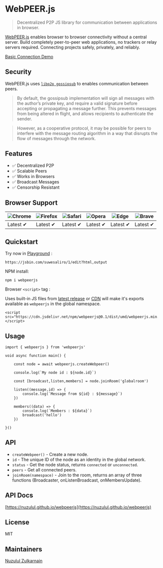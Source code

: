 # WebPEER.js
> Decentralized P2P JS library for communication between applications in browser.

[WebPEER.js](https://github.com/nuzulul/webpeerjs) enables browser to browser connectivity without a central server. Build completely peer-to-peer web applications, no trackers or relay servers required. Connecting projects safely, privately, and reliably.

[Basic Connection Demo](https://nuzulul.github.io/webpeerjs/demo/)

## Security

WebPEER.js uses [`libp2p gossipsub`](https://docs.libp2p.io/concepts/security/security-considerations/#publish--subscribe) to enables communication between peers. 
> By default, the gossipsub implementation will sign all messages with the author’s private key, and require a valid signature before accepting or propagating a message further. This prevents messages from being altered in flight, and allows recipients to authenticate the sender.

> However, as a cooperative protocol, it may be possible for peers to interfere with the message routing algorithm in a way that disrupts the flow of messages through the network.

## Features

* ✅ Decentralized P2P
* ✅ Scalable Peers
* ✅ Works in Browsers
* ✅ Broadcast Messages
* ✅ Censorship Resistant

## Browser Support
![Chrome](https://raw.github.com/alrra/browser-logos/master/src/chrome/chrome_48x48.png) | ![Firefox](https://raw.github.com/alrra/browser-logos/master/src/firefox/firefox_48x48.png) | ![Safari](https://raw.github.com/alrra/browser-logos/master/src/safari/safari_48x48.png) | ![Opera](https://raw.github.com/alrra/browser-logos/master/src/opera/opera_48x48.png) | ![Edge](https://raw.github.com/alrra/browser-logos/master/src/edge/edge_48x48.png) | ![Brave](https://raw.github.com/alrra/browser-logos/master/src/brave/brave_48x48.png) |
--- | --- | --- | --- | --- | --- |
Latest ✔ | Latest ✔ | Latest ✔ | Latest ✔ | Latest ✔ | Latest ✔ |

## Quickstart

Try now in [Playground](https://jsbin.com/suwesaliro/1/edit?html,output) :
```
https://jsbin.com/suwesaliro/1/edit?html,output
```

NPM install:

```
npm i webpeerjs
```

Browser `<script>` tag :

Uses built-in JS files from [latest release](https://github.com/nuzulul/webpeerjs/releases/latest) or [CDN](https://www.jsdelivr.com/package/npm/webpeerjs) will make it's exports available as `webpeerjs` in the global namespace.

```
<script src="https://cdn.jsdelivr.net/npm/webpeerjs@0.1/dist/umd/webpeerjs.min.js"></script>
```

## Usage

```
import { webpeerjs } from 'webpeerjs'

void async function main() {

	const node = await webpeerjs.createWebpeer()
	
	console.log(`My node id : ${node.id}`)
	
	const [broadcast,listen,members] = node.joinRoom('globalroom')
	
	listen((message,id) => {
		console.log(`Message from ${id} : ${message}`)
	})
	
	members((data) => {
		console.log(`Members : ${data}`)
		broadcast('hello')
	})
	
}()
```

## API

- `createWebpeer()` - Create a new node.
- `id` - The unique ID of the node as an identity in the global network.
- `status` - Get the node status, returns `connected` or `unconnected`.
- `peers` - Get all connected peers.
- `joinRoom(namespace)` - Join to the room, returns an array of three functions (Broadcaster, onListenBroadcast, onMembersUpdate).

## API Docs

[https://nuzulul.github.io/webpeerjs](https://nuzulul.github.io/webpeerjs)

## License

MIT

## Maintainers

[Nuzulul Zulkarnain](https://github.com/nuzulul)

